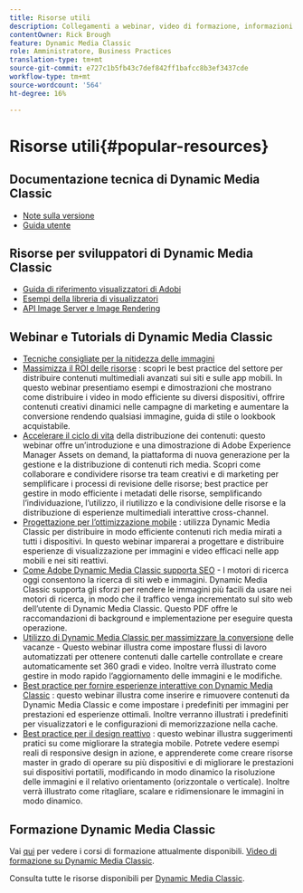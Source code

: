 ```yaml
---
title: Risorse utili
description: Collegamenti a webinar, video di formazione, informazioni sulle best practice e risorse per sviluppatori.
contentOwner: Rick Brough
feature: Dynamic Media Classic
role: Amministratore, Business Practices
translation-type: tm+mt
source-git-commit: e727c1b5fb43c7def842ff1bafcc8b3ef3437cde
workflow-type: tm+mt
source-wordcount: '564'
ht-degree: 16%

---
```



# Risorse utili{#popular-resources}

## Documentazione tecnica di Dynamic Media Classic

* [Note sulla versione](https://experienceleague.adobe.com/docs/dynamic-media-developer-resources/release-notes/s7rn2017.html)
* [Guida utente](introduction.md)

## Risorse per sviluppatori di Dynamic Media Classic

* [Guida di riferimento visualizzatori di Adobi](https://experienceleague.adobe.com/docs/dynamic-media-developer-resources/library/home.html)
* [Esempi della libreria di visualizzatori](https://landing.adobe.com/en/na/dynamic-media/ctir-2755/live-demos.html)
* [API Image Server e Image Rendering](https://experienceleague.adobe.com/docs/dynamic-media-developer-resources/image-serving-api/home.html)

## Webinar e Tutorials di Dynamic Media Classic

* [Tecniche consigliate per la nitidezza delle immagini](/help/assets/s7_sharpening_images.pdf)
* [Massimizza il ROI delle risorse](https://adobecustomersuccess.adobeconnect.com/p5ar3hfrrec/?launcher=false&amp;fcsContent=true&amp;pbMode=normal&amp;proto=true) : scopri le best practice del settore per distribuire contenuti multimediali avanzati sui siti e sulle app mobili. In questo webinar presentiamo esempi e dimostrazioni che mostrano come distribuire i video in modo efficiente su diversi dispositivi, offrire contenuti creativi dinamici nelle campagne di marketing e aumentare la conversione rendendo qualsiasi immagine, guida di stile o lookbook acquistabile.
* [Accelerare il ciclo di vita](https://adobecustomersuccess.adobeconnect.com/p88ducm9pqv/)  della distribuzione dei contenuti: questo webinar offre un’introduzione e una dimostrazione di Adobe Experience Manager Assets on demand, la piattaforma di nuova generazione per la gestione e la distribuzione di contenuti rich media. Scopri come collaborare e condividere risorse tra team creativi e di marketing per semplificare i processi di revisione delle risorse; best practice per gestire in modo efficiente i metadati delle risorse, semplificando l’individuazione, l’utilizzo, il riutilizzo e la condivisione delle risorse e la distribuzione di esperienze multimediali interattive cross-channel.
* [Progettazione per l’ottimizzazione mobile](https://adobecustomersuccess.adobeconnect.com/p6oqd3wydif/?launcher=false&amp;fcsContent=true&amp;pbMode=normal&amp;proto=true) : utilizza Dynamic Media Classic per distribuire in modo efficiente contenuti rich media mirati a tutti i dispositivi. In questo webinar imparerai a progettare e distribuire esperienze di visualizzazione per immagini e video efficaci nelle app mobili e nei siti reattivi.
* [Come Adobe Dynamic Media Classic supporta SEO](/help/assets/s7_seo.pdf)  - I motori di ricerca oggi consentono la ricerca di siti web e immagini. Dynamic Media Classic supporta gli sforzi per rendere le immagini più facili da usare nei motori di ricerca, in modo che il traffico venga incrementato sul sito web dell’utente di Dynamic Media Classic. Questo PDF offre le raccomandazioni di background e implementazione per eseguire questa operazione.
* [Utilizzo di Dynamic Media Classic per massimizzare la conversione](https://adobecustomersuccess.adobeconnect.com/p32n1yr85c9/?proto=true)  delle vacanze - Questo webinar illustra come impostare flussi di lavoro automatizzati per ottenere contenuti dalle cartelle controllate e creare automaticamente set 360 gradi e video. Inoltre verrà illustrato come gestire in modo rapido l’aggiornamento delle immagini e le modifiche.
* [Best practice per fornire esperienze interattive con Dynamic Media Classic](https://seminars.adobeconnect.com/p7wb8ej3u6d/) : questo webinar illustra come inserire e rimuovere contenuti da Dynamic Media Classic e come impostare i predefiniti per immagini per prestazioni ed esperienze ottimali. Inoltre verranno illustrati i predefiniti per visualizzatori e le configurazioni di memorizzazione nella cache.
* [Best practice per il design reattivo](https://offers.adobe.com/en/na/marketing/landings/_40458_responsive_design_live_on_demand_webinar.html) : questo webinar illustra suggerimenti pratici su come migliorare la strategia mobile. Potrete vedere esempi reali di responsive design in azione, e apprenderete come creare risorse master in grado di operare su più dispositivi e di migliorare le prestazioni sui dispositivi portatili, modificando in modo dinamico la risoluzione delle immagini e il relativo orientamento (orizzontale o verticale). Inoltre verrà illustrato come ritagliare, scalare e ridimensionare le immagini in modo dinamico.

## Formazione Dynamic Media Classic

Vai [qui](https://training.adobe.com/training/courses.html#product=adobe-scene7) per vedere i corsi di formazione attualmente disponibili.
[Video di formazione su Dynamic Media Classic](https://experienceleague.adobe.com/docs/dynamic-media-classic/using/intro/training-videos.html#intro).

Consulta tutte le risorse disponibili per [Dynamic Media Classic](home.md).